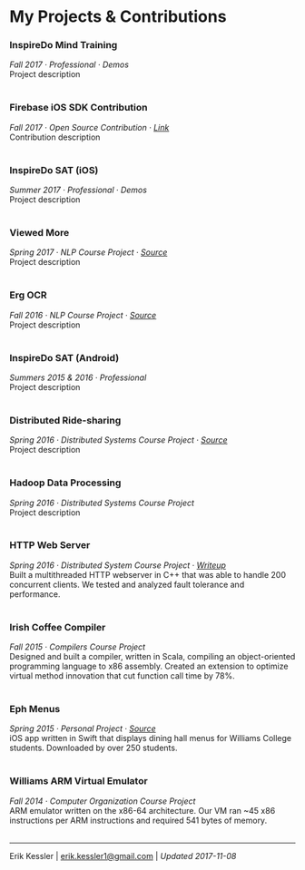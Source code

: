 # My Projects & Contributions

### InspireDo Mind Training
*Fall 2017 · Professional · Demos*</br>
Project description
</br>
</br>

### Firebase iOS SDK Contribution
*Fall 2017 · Open Source Contribution · [Link](https://github.com/firebase/firebase-ios-sdk/pull/349)*</br>
Contribution description
</br>
</br>

### InspireDo SAT (iOS)
*Summer 2017 · Professional · Demos*</br>
Project description
</br>
</br>

### Viewed More
*Spring 2017 · NLP Course Project · [Source](https://github.com/erikkessler1/viewed-more)*</br>
Project description
</br>
</br>

### Erg OCR
*Fall 2016 · NLP Course Project · [Source](https://github.com/erikkessler1/erg-ocr)*</br>
Project description
</br>
</br>

### InspireDo SAT (Android)
*Summers 2015 & 2016 · Professional*</br>
Project description
</br>
</br>

### Distributed Ride-sharing
*Spring 2016 · Distributed Systems Course Project · [Source](https://github.com/erikkessler1/distributed-ridesharing)*</br>
Project description
</br>
</br>

### Hadoop Data Processing
*Spring 2016 · Distributed Systems Course Project*</br>
Project description
</br>
</br>

### HTTP Web Server
*Spring 2016 · Distributed System Course Project · [Writeup](google.com)*</br>
Built a multithreaded HTTP webserver in C++ that was able to handle 200 concurrent clients. We tested and analyzed fault tolerance and performance.
</br>
</br>

### Irish Coffee Compiler
*Fall 2015 · Compilers Course Project*</br>
Designed and built a compiler, written in Scala, compiling an object-oriented programming language to x86 assembly. Created an extension to optimize virtual method innovation that cut function call time by 78%.
</br>
</br>

### Eph Menus
*Spring 2015 · Personal Project · [Source](https://github.com/erikkessler1/williams-menus)*</br>
iOS app written in Swift that displays dining hall menus for Williams College students. Downloaded by over 250 students.
</br>
</br>

### Williams ARM Virtual Emulator
*Fall 2014 · Computer Organization Course Project*</br>
ARM emulator written on the x86-64 architecture. Our VM ran ~45 x86 instructions per ARM instructions and required 541 bytes of memory. 
</br>
</br>

---
Erik Kessler | erik.kessler1@gmail.com | *Updated 2017-11-08*
